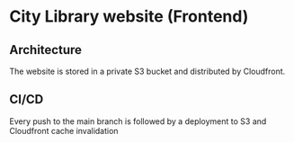 # City Library website (Frontend)

## Architecture

The website is stored in a private S3 bucket and distributed by Cloudfront.

## CI/CD

Every push to the main branch is followed by a deployment to S3 and Cloudfront cache invalidation